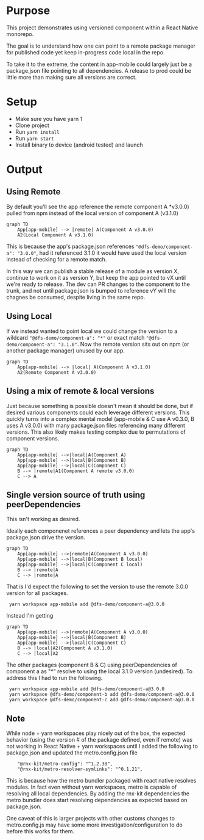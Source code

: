 # Purpose
This project demonstrates using versioned component within a React Native monorepo. 

The goal is to understand how one can point to a remote package manager for published code yet keep in-progress code local in the repo.

To take it to the extreme, the content in app-mobile could largely just be a package.json file pointing to all dependencies.  A release to prod could be little more than making sure all versions are correct.

# Setup

- Make sure you have yarn 1
- Clone project
- Run `yarn install`
- Run `yarn start`
- Install binary to device (android tested) and launch

# Output

## Using Remote

By default you'll see the app reference the remote component A *v3.0.0) pulled from npm instead of the local version of component A (v3.1.0)

```mermaid
graph TD
    App[app-mobile] --> |remote| A(Component A v3.0.0)
    A2(Local Component A v3.1.0)
```

This is because the app's package.json references `"@dfs-demo/component-a": "3.0.0"`, had it referenced 3.1.0 it would have used the local version instead of checking for a remote match.

In this way we can publish a stable release of a module as version X, continue to work on it as version Y, but keep the app pointed to vX until we're ready to release.  The dev can PR changes to the component to the trunk, and not until package.json is bumped to reference vY will the chagnes be consumed, despite living in the same repo.

## Using Local

If we instead wanted to point local we could change the version to a wildcard `"@dfs-demo/component-a": "*"` or exact match `"@dfs-demo/component-a": "3.1.0"`.  Now the remote version sits out on npm (or another package manager) unused by our app.

```mermaid
graph TD
    App[app-mobile] --> |local| A(Component A v3.1.0)
    A2(Remote Component A v3.0.0)
```

## Using a mix of remote & local versions

Just because something is possible doesn't mean it should be done, but if desired various components could each leverage different versions.  This quickly turns into a complex mental model (app-mobile & C use A v0.3.0, B uses A v3.0.0) with many package.json files referencing many different versions.  This also likely makes testing complex due to permutations of component versions.


```mermaid
graph TD
    App[app-mobile] -->|local|A(Component A)
    App[app-mobile] -->|local|B(Component B)
    App[app-mobile] -->|local|C(Component C)
    B --> |remote|A1(Component A remote v3.0.0)
    C --> A
```

## Single version source of truth using peerDependencies

This isn't working as desired. 

Ideally each componenet references a peer dependency and lets the app's package.json drive the version. 

```mermaid
graph TD
    App[app-mobile] -->|remote|A(Component A v3.0.0)
    App[app-mobile] -->|local|B(Component B local)
    App[app-mobile] -->|local|C(Component C local)
    B --> |remote|A
    C --> |remote|A
```

That is I'd expect the following to set the version to use the remote 3.0.0 version for all packages.

```
 yarn workspace app-mobile add @dfs-demo/component-a@3.0.0
```

Instead I'm getting

```mermaid
graph TD
    App[app-mobile] -->|remote|A(Component A v3.0.0)
    App[app-mobile] -->|local|B(Component B)
    App[app-mobile] -->|local|C(Component C)
    B --> |local|A2(Component A v3.1.0)
    C --> |local|A2
```


The other packages (component B & C) using peerDependencies of  component a as "*" resolve to using the local 3.1.0 version (undesired).  To address this I had to run the following.

```
 yarn workspace app-mobile add @dfs-demo/component-a@3.0.0
 yarn workspace @dfs-demo/component-b add @dfs-demo/component-a@3.0.0
 yarn workspace @dfs-demo/component-c add @dfs-demo/component-a@3.0.0
```

## Note
While node + yarn workspaces play nicely out of the box, the expected behavior (using the version # of the package defined, even if remote) was not working in React Native + yarn workspaces until I added the following to package.json and updated the metro.config.json file
```
    "@rnx-kit/metro-config": "^1.2.38",
    "@rnx-kit/metro-resolver-symlinks": "^0.1.21",
```

This is because how the metro bundler packaged with react native resolves modules.  In fact even without yarn workspaces, metro is capable of resolving all local dependencies.   By adding the rnx-kit dependencies the metro bundler does start resolving dependencies as expected based on package.json.

One caveat of this is larger projects with other customs changes to metro.config.js may have some more investigation/configuration to do before this works for them.
